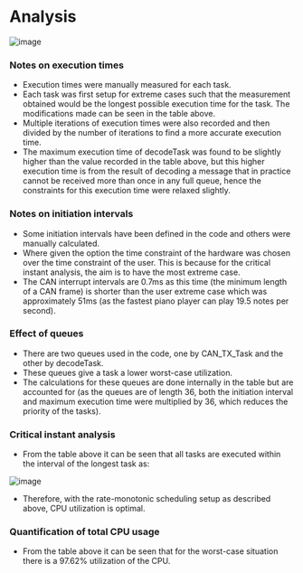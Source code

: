 # Analysis

![image](https://user-images.githubusercontent.com/59967644/160084519-220a7ae1-7652-41d7-afc0-3706c09ff7f9.png)

### Notes on execution times
-	Execution times were manually measured for each task. 
-	Each task was first setup for extreme cases such that the measurement obtained would be the longest possible execution time for the task. The modifications made can be seen in the table above.
- Multiple iterations of execution times were also recorded and then divided by the number of iterations to find a more accurate execution time.
- The maximum execution time of decodeTask was found to be slightly higher than the value recorded in the table above, but this higher execution time is from the result of decoding a message that in practice cannot be received more than once in any full queue, hence the constraints for this execution time were relaxed slightly.

### Notes on initiation intervals
-	Some initiation intervals have been defined in the code and others were manually calculated.
-	Where given the option the time constraint of the hardware was chosen over the time constraint of the user. This is because for the critical instant analysis, the aim is to have the most extreme case.
-	The CAN interrupt intervals are 0.7ms as this time (the minimum length of a CAN frame) is shorter than the user extreme case which was approximately 51ms (as the fastest piano player can play 19.5 notes per second).

### Effect of queues
-	There are two queues used in the code, one by CAN_TX_Task and the other by decodeTask.
-	These queues give a task a lower worst-case utilization. 
-	The calculations for these queues are done internally in the table but are accounted for (as the queues are of length 36, both the initiation interval and maximum execution time were multiplied by 36, which reduces the priority of the tasks).

### Critical instant analysis
-	From the table above it can be seen that all tasks are executed within the interval of the longest task as:

![image](https://user-images.githubusercontent.com/59967644/160085210-a18923e3-c12f-4087-a0e5-113d7b317203.png)

-	Therefore, with the rate-monotonic scheduling setup as described above, CPU utilization is optimal.

### Quantification of total CPU usage
-	From the table above it can be seen that for the worst-case situation there is a 97.62% utilization of the CPU. 
